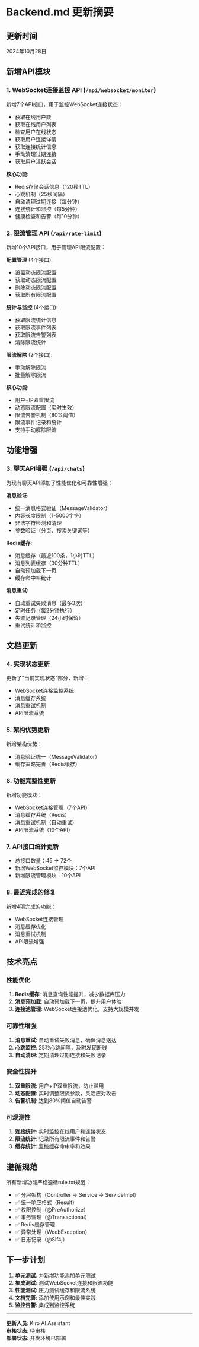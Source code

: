 # Backend.md 更新摘要

## 更新时间
2024年10月28日

## 新增API模块

### 1. WebSocket连接监控 API (`/api/websocket/monitor`)
新增7个API接口，用于监控WebSocket连接状态：
- 获取在线用户数
- 获取在线用户列表
- 检查用户在线状态
- 获取用户连接详情
- 获取连接统计信息
- 手动清理过期连接
- 获取用户活跃会话

**核心功能**:
- Redis存储会话信息（120秒TTL）
- 心跳机制（25秒间隔）
- 自动清理过期连接（每分钟）
- 连接统计和监控（每5分钟）
- 健康检查和告警（每10分钟）

### 2. 限流管理 API (`/api/rate-limit`)
新增10个API接口，用于管理API限流配置：

**配置管理** (4个接口):
- 设置动态限流配置
- 获取动态限流配置
- 删除动态限流配置
- 获取所有限流配置

**统计与监控** (4个接口):
- 获取限流统计信息
- 获取限流事件列表
- 获取限流告警列表
- 清除限流统计

**限流解除** (2个接口):
- 手动解除限流
- 批量解除限流

**核心功能**:
- 用户+IP双重限流
- 动态限流配置（实时生效）
- 限流告警机制（80%阈值）
- 限流事件记录和统计
- 支持手动解除限流

## 功能增强

### 3. 聊天API增强 (`/api/chats`)
为现有聊天API添加了性能优化和可靠性增强：

**消息验证**:
- 统一消息格式验证（MessageValidator）
- 内容长度限制（1-5000字符）
- 非法字符检测和清理
- 参数验证（分页、搜索关键词等）

**Redis缓存**:
- 消息缓存（最近100条，1小时TTL）
- 消息列表缓存（30分钟TTL）
- 自动预加载下一页
- 缓存命中率统计

**消息重试**:
- 自动重试失败消息（最多3次）
- 定时任务（每2分钟执行）
- 失败记录管理（24小时保留）
- 重试统计和监控

## 文档更新

### 4. 实现状态更新
更新了"当前实现状态"部分，新增：
- WebSocket连接监控系统
- 消息缓存系统
- 消息重试机制
- API限流系统

### 5. 架构优势更新
新增架构优势：
- 消息验证统一（MessageValidator）
- 缓存策略完善（Redis缓存）

### 6. 功能完整性更新
新增功能模块：
- WebSocket连接管理（7个API）
- 消息缓存系统（Redis）
- 消息重试机制（自动重试）
- API限流系统（10个API）

### 7. API接口统计更新
- 总接口数量：45 → 72个
- 新增WebSocket监控模块：7个API
- 新增限流管理模块：10个API

### 8. 最近完成的修复
新增4项完成的功能：
- WebSocket连接管理
- 消息缓存优化
- 消息重试机制
- API限流增强

## 技术亮点

### 性能优化
1. **Redis缓存**: 消息查询性能提升，减少数据库压力
2. **消息预加载**: 自动预加载下一页，提升用户体验
3. **连接池管理**: WebSocket连接池优化，支持大规模并发

### 可靠性增强
1. **消息重试**: 自动重试失败消息，确保消息送达
2. **心跳监控**: 25秒心跳间隔，及时发现断线
3. **自动清理**: 定期清理过期连接和失败记录

### 安全性提升
1. **双重限流**: 用户+IP双重限流，防止滥用
2. **动态配置**: 实时调整限流参数，灵活应对攻击
3. **告警机制**: 达到80%阈值自动告警

### 可观测性
1. **连接统计**: 实时监控在线用户和连接状态
2. **限流统计**: 记录所有限流事件和告警
3. **缓存统计**: 监控缓存命中率和效果

## 遵循规范

所有新增功能严格遵循rule.txt规范：
- ✅ 分层架构（Controller → Service → ServiceImpl）
- ✅ 统一响应格式（Result<T>）
- ✅ 权限控制（@PreAuthorize）
- ✅ 事务管理（@Transactional）
- ✅ Redis缓存管理
- ✅ 异常处理（WeebException）
- ✅ 日志记录（@Slf4j）

## 下一步计划

1. **单元测试**: 为新增功能添加单元测试
2. **集成测试**: 测试WebSocket连接和限流功能
3. **性能测试**: 压力测试缓存和限流系统
4. **文档完善**: 添加使用示例和最佳实践
5. **监控告警**: 集成到监控系统

---

**更新人员**: Kiro AI Assistant  
**审核状态**: 待审核  
**部署状态**: 开发环境已部署
